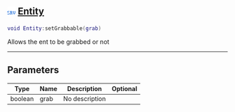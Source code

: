 ## ![server](.gitbook/assets/server.png) [Entity](home/Entity)



```lua
void Entity:setGrabbable(grab)
```

Allows the ent to be grabbed or not

------
## Parameters

| Type   | Name | Description | Optional |
| ------ | ---- | ----------- | -------: |
| boolean | grab | No description |  |



